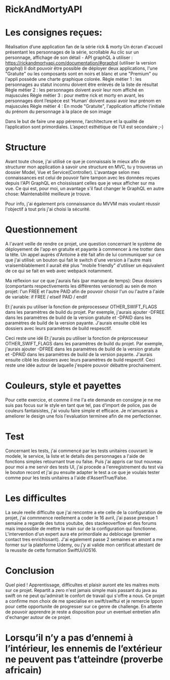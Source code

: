 # RickAndMortyAPI

# Les consignes reçues:

Réalisation d’une application fan de la série rick & morty
Un écran d'accueil présentant les personnages de la série, scrollable
Au clic sur un personnage, affichage de son détail - API graphQL à utiliser : https://rickandmortyapi.com/documentation/#graphql (utiliser la version graphql)
Il doit pouvoir être possible de déployer deux applications, l'une "Gratuite" ou les composants sont en noirs et blanc et une "Premium" ou l'appli possède une charte graphique colorée.
Règle métier 1 : les personnages au statut inconnu doivent être enlevés de la liste de résultat
Règle métier 2 : les personnages doivent avoir leur nom affiché en majuscules
Règle métier 3 : pour mettre rick et morty en avant, les personnages dont l’espèce est ‘Human’ doivent aussi avoir leur prénom en majuscules
Règle métier 4 : En mode "Gratuite", l'application affiche l'initiale du prénom du personnage à la place de son image

Dans le but de faire une app pérenne, l’architecture et la qualité de l’application sont primordiales. L’aspect esthétique de l’UI est secondaire ;-)

# Structure

Avant toute chose, j'ai utilisé ce que je connaissais le mieux afin de structurer mon application à savoir une structure en MVC, tu y trouveras un dossier Model, Vue et Service(Controller). L'avantage selon mes connaissances est celui de pouvoir faire tampon avec les données reçues depuis l'API GraphQL en choississant celles que je veux afficher sur ma vue. Ce qui est, pour moi, un avantage s'il faut changer le GraphQL en autre chose: Maintenabilité meilleure je trouve.

Pour info, j'ai également pris connaissance du MVVM mais voulant réussir l'objectif à tout pris j'ai choisi la sécurité.

# Questionnement
A l'avant veille de rendre ce projet, une question concernant le système de déployement de l'app en gratuite et payante à commencer à me trotter dans la tête. Un appel auprès d'Antoine à été fait afin de lui communiquer sur ce que j'ai utilisé: un bouton qui fait le switch d'une version à l'autre mais vraisemblablement il aurait été plus "mobile friendly" d'utiliser un équivalent de ce qui se fait en web avec webpack notamment. 

Ma réflexion sur ce que j'aurais fais (par manque de temps): Deux dossiers (comportants respectivements les différentes versionsd) au sein de mon projet: l'un FREE et l'autre PAID afin de pouvoir choisir l'un ou l'autre a l'aide de variable: if FREE / elseif PAID / endif

Et j'aurais pu utiliser la fonction de préprocesseur OTHER_SWIFT_FLAGS dans les paramètres de build du projet. Par exemple, j'aurais ajouter -DFREE dans les paramètres de build de la version gratuite et -DPAID dans les paramètres de build de la version payante. J'aurais ensuite ciblé les dossiers avec leurs paramètres de build respesctif.

Ceci reste une idé
Et j'aurais pu utiliser la fonction de préprocesseur OTHER_SWIFT_FLAGS dans les paramètres de build du projet. Par exemple, j'aurais ajouter -DFREE dans les paramètres de build de la version gratuite et -DPAID dans les paramètres de build de la version payante. J'aurais ensuite ciblé les dossiers avec leurs paramètres de build respectif. Ceci reste une idée autour de laquelle j'espère pouvoir débattre prochainement.

# Couleurs, style et payettes

Pour cette exercice, et comme il me l'a ete demande en consigne je ne me suis pas focus sur le style en tant que tel, pas d'import de police, pas de couleurs fantaisistes, j'ai voulu faire simple et efficace. Je m'amuserais a ameliorer le design une fois l'evaluation terminee afin de me perfectionner.

# Test

Concernant les tests, j'ai commencé par les tests unitaires couvrant: le modele, le service, la liste et le details des personnages a l'aide de fonctions simples retournant true ou false. Puis j'ai appris car tout nouveau pour moi a me servir des tests UI, j'ai procede a l'enregistrement du test via le bouton record et j'ai pu ensuite adapter le test a ce que je voulais tester comme pour les tests unitaires a l'aide d'AssertTrue/False.

# Les difficultes

La seule reelle difficulte que j'ai rencontre a ete celle de la configuration de projet, j'ai commnence reellement a coder le 16 avril, j'ai passe presque 1 semaine a regarde des tutos youtube, des stackeoverflow et des forums mais impossible de mettre la main sur de la configuration qui fonctionne. L'intervention d'un expert aura ete primordiale au deblocage (premier contact tres enrichissant). J'ai egalement passe 2 semaines en amont a me former sur la plateforme Udemy, ou j'y ai valide mon certificat attestant de la reussite de cette formation SwiftUi/iOS16.

# Conclusion

Quel pied ! Apprentissage, difficultes et plaisir auront ete les maitres mots sur ce projet. Repartit a zero n'est jamais simple mais passant du java au swift on ne peut qu'admirait le confort de travail qui s'offre a nous. Ce projet a confirme mon choix de me specialise en swift/swiftui et je remercie Ippon pour cette opportunite de progresser sur ce genre de challenge. En attente de pouvoir apprendre je reste a disposition pour un eventuel entretien afin d'echanger autour de ce projet.

# Lorsqu’il n’y a pas d’ennemi à l’intérieur, les ennemis de l’extérieur ne peuvent pas t’atteindre (proverbe africain)
